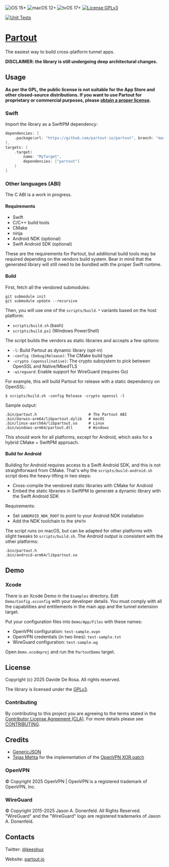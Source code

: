 ![iOS 15+](https://img.shields.io/badge/ios-15+-green.svg)
![macOS 12+](https://img.shields.io/badge/macos-12+-green.svg)
![tvOS 17+](https://img.shields.io/badge/tvos-17+-green.svg)
[![License GPLv3](https://img.shields.io/badge/license-GPLv3-lightgray.svg)](LICENSE)

[![Unit Tests](https://github.com/partout-io/partout/actions/workflows/test.yml/badge.svg)](https://github.com/partout-io/partout/actions/workflows/test.yml)

# [Partout](https://partout.io)

The easiest way to build cross-platform tunnel apps.

__DISCLAIMER: the library is still undergoing deep architectural changes.__

## Usage

**As per the GPL, the public license is not suitable for the App Store and other closed-source distributions. If you want to use Partout for proprietary or commercial purposes, please [obtain a proper license][license-website].**

### Swift

Import the library as a SwiftPM dependency:

```swift
dependencies: [
    .package(url: "https://github.com/partout-io/partout", branch: "master")
],
targets: [
    .target(
        name: "MyTarget",
        dependencies: ["partout"]
    )
]
```

### Other languages (ABI)

The C ABI is a work in progress.

#### Requirements

- Swift
- C/C++ build tools
- CMake
- ninja
- Android NDK (optional)
- Swift Android SDK (optional)

These are the requirements for Partout, but additional build tools may be required depending on the vendors build system. Bear in mind that the generated library will still need to be bundled with the proper Swift runtime.

#### Build

First, fetch all the vendored submodules:

```shell
git submodule init
git submodule update --recursive
```

Then, you will use one of the `scripts/build.*` variants based on the host platform:

- `scripts/build.sh` (bash)
- `scripts/build.ps1` (Windows PowerShell)

The script builds the vendors as static libraries and accepts a few options: 

- `-l`: Build Partout as dynamic library (opt-in)
- `-config (Debug|Release)`: The CMake build type
- `-crypto (openssl|native)`: The crypto subsystem to pick between OpenSSL and Native/MbedTLS
- `-wireguard`: Enable support for WireGuard (requires Go)

For example, this will build Partout for release with a static dependency on OpenSSL:

```shell
$ scripts/build.sh -config Release -crypto openssl -l
```

Sample output:

```
.bin/partout.h                       # The Partout ABI
.bin/darwin-arm64/libpartout.dylib   # macOS
.bin/linux-aarch64/libpartout.so     # Linux
.bin/windows-arm64/partout.dll       # Windows
```

This should work for all platforms, except for Android, which asks for a hybrid CMake + SwiftPM approach.

#### Build for Android

Building for Android requires access to a Swift Android SDK, and this is not straightforward from CMake. That's why the `scripts/build-android.sh` script does the heavy-lifting in two steps:

- Cross-compile the vendored static libraries with CMake for Android
- Embed the static libraries in SwiftPM to generate a dynamic library with the Swift Android SDK

Requirements:

- Set `$ANDROID_NDK_ROOT` to point to your Android NDK installation
- Add the NDK toolchain to the `$PATH`

The script runs on macOS, but can be adapted for other platforms with slight tweaks to `scripts/build.sh`. The Android output is consistent with the other platforms:

```
.bin/partout.h
.bin/android-arm64/libpartout.so
```

## Demo

### Xcode

There is an Xcode Demo in the `Examples` directory. Edit `Demo/Config.xcconfig` with your developer details. You must comply with all the capabilities and entitlements in the main app and the tunnel extension target.

Put your configuration files into `Demo/App/Files` with these names:

- OpenVPN configuration: `test-sample.ovpn`
- OpenVPN credentials (in two lines): `test-sample.txt`
- WireGuard configuration: `test-sample.wg`

Open `Demo.xcodeproj` and run the `PartoutDemo` target.

## License

Copyright (c) 2025 Davide De Rosa. All rights reserved.

The library is licensed under the [GPLv3][license].

### Contributing

By contributing to this project you are agreeing to the terms stated in the [Contributor License Agreement (CLA)][contrib-cla]. For more details please see [CONTRIBUTING][contrib-readme].

## Credits

- [GenericJSON][credits-genericjson]
- [Tejas Mehta][credits-tmthecoder] for the implementation of the [OpenVPN XOR patch][credits-tmthecoder-xor]

### OpenVPN

© Copyright 2025 OpenVPN | OpenVPN is a registered trademark of OpenVPN, Inc.

### WireGuard

© Copyright 2015-2025 Jason A. Donenfeld. All Rights Reserved. "WireGuard" and the "WireGuard" logo are registered trademarks of Jason A. Donenfeld.

## Contacts

Twitter: [@keeshux][about-twitter]

Website: [partout.io][about-website]

[license]: LICENSE
[license-website]: https://partout.io/license
[contrib-cla]: CLA.rst
[contrib-readme]: CONTRIBUTING.md

[github-releases]: https://github.com/partout-io/partout/releases
[credits-genericjson]: https://github.com/iwill/generic-json-swift
[credits-tmthecoder]: https://github.com/tmthecoder
[credits-tmthecoder-xor]: https://github.com/partout-io/tunnelkit/pull/255

[about-twitter]: https://twitter.com/keeshux
[about-website]: https://github.com/partout-io
